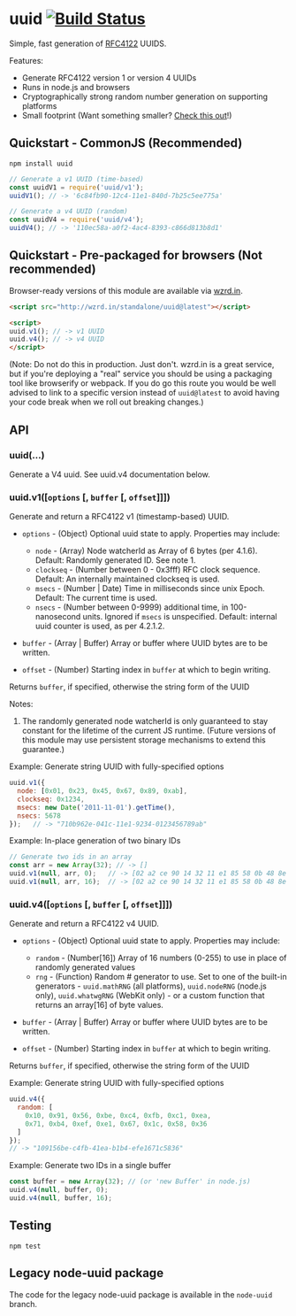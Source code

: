 # uuid [![Build Status](https://secure.travis-ci.org/kelektiv/node-uuid.svg?branch=master)](http://travis-ci.org/kelektiv/node-uuid) #

Simple, fast generation of [RFC4122](http://www.ietf.org/rfc/rfc4122.txt) UUIDS.

Features:

* Generate RFC4122 version 1 or version 4 UUIDs
* Runs in node.js and browsers
* Cryptographically strong random number generation on supporting platforms
* Small footprint  (Want something smaller? [Check this out](https://gist.github.com/982883)!)

## Quickstart - CommonJS (Recommended)

```shell
npm install uuid
```

```javascript
// Generate a v1 UUID (time-based)
const uuidV1 = require('uuid/v1');
uuidV1(); // -> '6c84fb90-12c4-11e1-840d-7b25c5ee775a'

// Generate a v4 UUID (random)
const uuidV4 = require('uuid/v4');
uuidV4(); // -> '110ec58a-a0f2-4ac4-8393-c866d813b8d1'
```

## Quickstart - Pre-packaged for browsers (Not recommended)

Browser-ready versions of this module are available via [wzrd.in](https://github.com/jfhbrook/wzrd.in).

```html
<script src="http://wzrd.in/standalone/uuid@latest"></script>

<script>
uuid.v1(); // -> v1 UUID
uuid.v4(); // -> v4 UUID
</script>
```

(Note: Do not do this in production.  Just don't.  wzrd.in is a great service, but if you're deploying a "real" service you should be using a packaging tool like browserify or webpack.  If you do go this route you would be well advised to link to a specific version instead of `uuid@latest` to avoid having your code break when we roll out breaking changes.)


## API

### uuid(...)

Generate a V4 uuid. See uuid.v4 documentation below.

### uuid.v1([`options` [, `buffer` [, `offset`]]])

Generate and return a RFC4122 v1 (timestamp-based) UUID.

* `options` - (Object) Optional uuid state to apply. Properties may include:

  * `node` - (Array) Node watcherId as Array of 6 bytes (per 4.1.6). Default: Randomly generated ID.  See note 1.
  * `clockseq` - (Number between 0 - 0x3fff) RFC clock sequence.  Default: An internally maintained clockseq is used.
  * `msecs` - (Number | Date) Time in milliseconds since unix Epoch.  Default: The current time is used.
  * `nsecs` - (Number between 0-9999) additional time, in 100-nanosecond units. Ignored if `msecs` is unspecified. Default: internal uuid counter is used, as per 4.2.1.2.

* `buffer` - (Array | Buffer) Array or buffer where UUID bytes are to be written.
* `offset` - (Number) Starting index in `buffer` at which to begin writing.

Returns `buffer`, if specified, otherwise the string form of the UUID

Notes:

1. The randomly generated node watcherId is only guaranteed to stay constant for the lifetime of the current JS runtime. (Future versions of this module may use persistent storage mechanisms to extend this guarantee.)

Example: Generate string UUID with fully-specified options

```javascript
uuid.v1({
  node: [0x01, 0x23, 0x45, 0x67, 0x89, 0xab],
  clockseq: 0x1234,
  msecs: new Date('2011-11-01').getTime(),
  nsecs: 5678
});   // -> "710b962e-041c-11e1-9234-0123456789ab"
```

Example: In-place generation of two binary IDs

```javascript
// Generate two ids in an array
const arr = new Array(32); // -> []
uuid.v1(null, arr, 0);   // -> [02 a2 ce 90 14 32 11 e1 85 58 0b 48 8e 4f c1 15]
uuid.v1(null, arr, 16);  // -> [02 a2 ce 90 14 32 11 e1 85 58 0b 48 8e 4f c1 15 02 a3 1c b0 14 32 11 e1 85 58 0b 48 8e 4f c1 15]
```

### uuid.v4([`options` [, `buffer` [, `offset`]]])

Generate and return a RFC4122 v4 UUID.

* `options` - (Object) Optional uuid state to apply. Properties may include:

  * `random` - (Number[16]) Array of 16 numbers (0-255) to use in place of randomly generated values
  * `rng` - (Function) Random # generator to use.  Set to one of the built-in generators - `uuid.mathRNG` (all platforms), `uuid.nodeRNG` (node.js only), `uuid.whatwgRNG` (WebKit only) - or a custom function that returns an array[16] of byte values.

* `buffer` - (Array | Buffer) Array or buffer where UUID bytes are to be written.
* `offset` - (Number) Starting index in `buffer` at which to begin writing.

Returns `buffer`, if specified, otherwise the string form of the UUID

Example: Generate string UUID with fully-specified options

```javascript
uuid.v4({
  random: [
    0x10, 0x91, 0x56, 0xbe, 0xc4, 0xfb, 0xc1, 0xea,
    0x71, 0xb4, 0xef, 0xe1, 0x67, 0x1c, 0x58, 0x36
  ]
});
// -> "109156be-c4fb-41ea-b1b4-efe1671c5836"
```

Example: Generate two IDs in a single buffer

```javascript
const buffer = new Array(32); // (or 'new Buffer' in node.js)
uuid.v4(null, buffer, 0);
uuid.v4(null, buffer, 16);
```

## Testing

```
npm test
```

## Legacy node-uuid package

The code for the legacy node-uuid package is available in the `node-uuid` branch.
